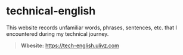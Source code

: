 # technical-english

This website records unfamiliar words, phrases, sentences, etc. that I encountered during my technical journey.

> **Wbesite:** https://tech-english.ulivz.com

